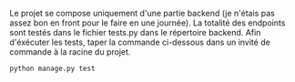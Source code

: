 Le projet se compose uniquement d'une partie backend (je n'étais pas assez bon en front pour le faire en une journée). La totalité des endpoints sont testés dans le fichier tests.py dans le répertoire backend.
Afin d'éxécuter les tests, taper la commande ci-dessous dans un invité de commande à la racine du projet.
```bash
python manage.py test
```